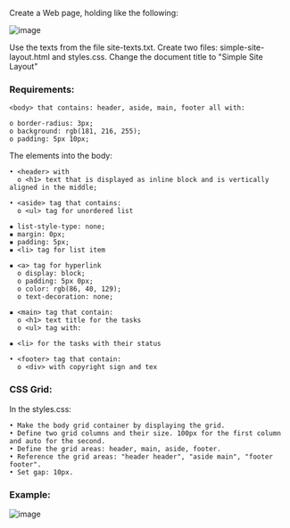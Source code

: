 Create a Web page, holding like the following:

![image](https://github.com/nsinorov/SoftUniMainPath/assets/45227327/66ec4054-e205-49e6-864e-31db7fd74bfb)

Use the texts from the file site-texts.txt.
Create two files: simple-site-layout.html and styles.css.
Change the document title to "Simple Site Layout"

### Requirements:

    <body> that contains: header, aside, main, footer all with:
  
    o border-radius: 3px;
    o background: rgb(181, 216, 255);
    o padding: 5px 10px;
    
The elements into the body:

    • <header> with
      o <h1> text that is displayed as inline block and is vertically aligned in the middle;
      
    • <aside> tag that contains:
      o <ul> tag for unordered list
      
    ▪ list-style-type: none;
    ▪ margin: 0px;
    ▪ padding: 5px;
    ▪ <li> tag for list item
    
    ▪ <a> tag for hyperlink
      o display: block;
      o padding: 5px 0px;
      o color: rgb(86, 40, 129);
      o text-decoration: none;

    ▪ <main> tag that contain:
      o <h1> text title for the tasks
      o <ul> tag with:
      
    ▪ <li> for the tasks with their status
    
    • <footer> tag that contain:
      o <div> with copyright sign and tex
      
### CSS Grid:

In the styles.css:

    • Make the body grid container by displaying the grid.
    • Define two grid columns and their size. 100px for the first column and auto for the second. 
    • Define the grid areas: header, main, aside, footer.
    • Reference the grid areas: "header header", "aside main", "footer footer".
    • Set gap: 10px.

### Example: 

![image](https://github.com/nsinorov/SoftUniMainPath/assets/45227327/eb096214-8da4-4f6d-bf03-5565452c561f)
